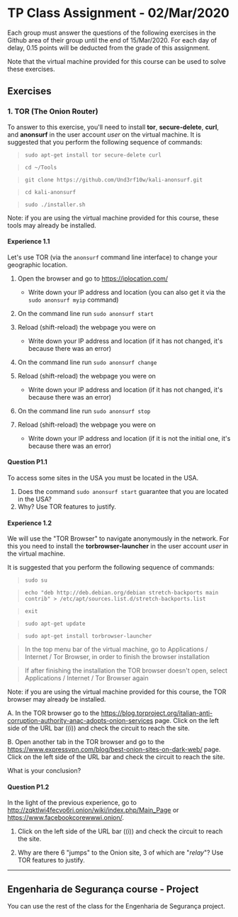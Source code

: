 # TP  Class Assignment - 02/Mar/2020

Each group must answer the questions of the following exercises in the Github area of their group until the end of 15/Mar/2020\. For each day of delay, 0.15 points will be deducted from the grade of this assignment.

Note that the virtual machine provided for this course can be used to solve these exercises.


## Exercises

### 1\. TOR (The Onion Router)


To answer to this exercise, you'll need to install **tor**, **secure-delete**, **curl**, and **anonsurf** in the user account _user_ on the virtual machine. It is suggested that you perform the following sequence of commands:

> `sudo apt-get install tor secure-delete curl`

> `cd ~/Tools`

> `git clone https://github.com/Und3rf10w/kali-anonsurf.git`

> `cd kali-anonsurf`

> `sudo ./installer.sh`

Note: if you are using the virtual machine provided for this course, these tools may already be installed.


#### Experience 1.1

Let's use TOR (via the `anonsurf` command line interface) to change your geographic location.


1. Open the browser and go to <https://iplocation.com/>

    - Write down your IP address and location (you can also get it via the `sudo anonsurf myip` command)

2. On the command line run `sudo anonsurf start`
3. Reload (shift-reload) the webpage you were on

    - Write down your IP address and location (if it has not changed, it's because there was an error)

4. On the command line run  `sudo anonsurf change`
5. Reload (shift-reload) the webpage you were on

    - Write down your IP address and location (if it has not changed, it's because there was an error)

6. On the command line run  `sudo anonsurf stop`
7. Reload (shift-reload) the webpage you were on

    - Write down your IP address and location (if it is not the initial one, it's because there was an error)

#### Question P1.1

To access some sites in the USA you must be located in the USA.

1. Does the command `sudo anonsurf start` guarantee that you are located in the USA?
2. Why? Use TOR features to justify.

#### Experience 1.2

We will use the "TOR Browser" to navigate anonymously in the network. For this you need to install the **torbrowser-launcher** in the user account _user_ in the virtual machine.

It is suggested that you perform the following sequence of commands:

> `sudo su`

> `echo "deb http://deb.debian.org/debian stretch-backports main contrib" > /etc/apt/sources.list.d/stretch-backports.list`

> `exit`

> `sudo apt-get update`

> `sudo apt-get install torbrowser-launcher`

> In the top menu bar of the virtual machine, go to Applications / Internet / Tor Browser, in order to finish the browser installation

> If after finishing the installation the TOR browser doesn't open, select Applications / Internet / Tor Browser again

Note: if you are using the virtual machine provided for this course, the TOR browser may already be installed.


A. In the TOR browser go to the <https://blog.torproject.org/italian-anti-corruption-authority-anac-adopts-onion-services> page. Click on the left side of the URL bar ((i)) and check the circuit to reach the site.

B. Open another tab in the TOR browser and go to the <https://www.expressvpn.com/blog/best-onion-sites-on-dark-web/> page. Click on the left side of the URL bar and check the circuit to reach the site.

What is your conclusion?

#### Question P1.2

In the light of the previous experience, go to <http://zqktlwi4fecvo6ri.onion/wiki/index.php/Main_Page> or <https://www.facebookcorewwwi.onion/>.

1. Click on the left side of the URL bar ((i)) and check the circuit to reach the site.

2. Why are there 6 "jumps" to the Onion site, 3 of which are "_relay_"? Use TOR features to justify.


----

##  Engenharia de Segurança course - Project

You can use the rest of the class for the Engenharia de Segurança project.
